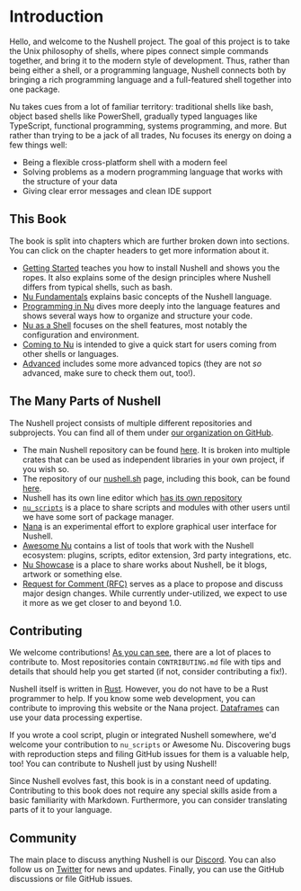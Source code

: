 # Introduction

Hello, and welcome to the Nushell project.
The goal of this project is to take the Unix philosophy of shells, where pipes connect simple commands together, and bring it to the modern style of development.
Thus, rather than being either a shell, or a programming language, Nushell connects both by bringing a rich programming language and a full-featured shell together into one package.

Nu takes cues from a lot of familiar territory: traditional shells like bash, object based shells like PowerShell, gradually typed languages like TypeScript, functional programming, systems programming, and more. But rather than trying to be a jack of all trades, Nu focuses its energy on doing a few things well:

- Being a flexible cross-platform shell with a modern feel
- Solving problems as a modern programming language that works with the structure of your data
- Giving clear error messages and clean IDE support

## This Book

The book is split into chapters which are further broken down into sections.
You can click on the chapter headers to get more information about it.

- [Getting Started](getting_started.md) teaches you how to install Nushell and shows you the ropes. It also explains some of the design principles where Nushell differs from typical shells, such as bash.
- [Nu Fundamentals](nu_fundamentals.md) explains basic concepts of the Nushell language.
- [Programming in Nu](programming_in_nu.md) dives more deeply into the language features and shows several ways how to organize and structure your code.
- [Nu as a Shell](nu_as_a_shell.md) focuses on the shell features, most notably the configuration and environment.
- [Coming to Nu](coming_to_nu.md) is intended to give a quick start for users coming from other shells or languages.
- [Advanced](advanced.md) includes some more advanced topics (they are not _so_ advanced, make sure to check them out, too!).

## The Many Parts of Nushell

The Nushell project consists of multiple different repositories and subprojects.
You can find all of them under [our organization on GitHub](https://github.com/nushell).

- The main Nushell repository can be found [here](https://github.com/nushell/nushell). It is broken into multiple crates that can be used as independent libraries in your own project, if you wish so.
- The repository of our [nushell.sh](https://www.nushell.sh) page, including this book, can be found [here](https://github.com/nushell/nushell.github.io).
- Nushell has its own line editor which [has its own repository](https://github.com/nushell/reedline)
- [`nu_scripts`](https://github.com/nushell/nu_scripts) is a place to share scripts and modules with other users until we have some sort of package manager.
- [Nana](https://github.com/nushell/nana) is an experimental effort to explore graphical user interface for Nushell.
- [Awesome Nu](https://github.com/nushell/awesome-nu) contains a list of tools that work with the Nushell ecosystem: plugins, scripts, editor extension, 3rd party integrations, etc.
- [Nu Showcase](https://github.com/nushell/showcase) is a place to share works about Nushell, be it blogs, artwork or something else.
- [Request for Comment (RFC)](https://github.com/nushell/rfcs) serves as a place to propose and discuss major design changes. While currently under-utilized, we expect to use it more as we get closer to and beyond 1.0.

## Contributing

We welcome contributions!
[As you can see](#the-many-parts-of-nushell), there are a lot of places to contribute to.
Most repositories contain `CONTRIBUTING.md` file with tips and details that should help you get started (if not, consider contributing a fix!).

Nushell itself is written in [Rust](https://www.rust-lang.org).
However, you do not have to be a Rust programmer to help.
If you know some web development, you can contribute to improving this website or the Nana project.
[Dataframes](dataframes.md) can use your data processing expertise.

If you wrote a cool script, plugin or integrated Nushell somewhere, we'd welcome your contribution to `nu_scripts` or Awesome Nu.
Discovering bugs with reproduction steps and filing GitHub issues for them is a valuable help, too!
You can contribute to Nushell just by using Nushell!

Since Nushell evolves fast, this book is in a constant need of updating.
Contributing to this book does not require any special skills aside from a basic familiarity with Markdown.
Furthermore, you can consider translating parts of it to your language.

## Community

The main place to discuss anything Nushell is our [Discord](https://discord.com/invite/NtAbbGn).
You can also follow us on [Twitter](https://twitter.com/nu_shell) for news and updates.
Finally, you can use the GitHub discussions or file GitHub issues.
